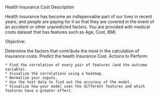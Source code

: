 Health Insurance Cost
Description

Health insurance has become an indispensable part of our lives in recent years, and people are paying for it so that they are covered in the event of an accident or other unpredicted factors.
You are provided with medical costs dataset that has features such as Age, Cost, BMI.

Objective:

Determine the factors that contribute the most in the calculation of insurance costs.
Predict the health Insurance Cost.
Actions to Perform:

    * Find the correlation of every pair of features (and the outcome variable).
    * Visualize the correlations using a heatmap.
    * Normalize your inputs.
    * Use the test data to find out the accuracy of the model.
    * Visualize how your model uses the different features and which features have a greater effect.
